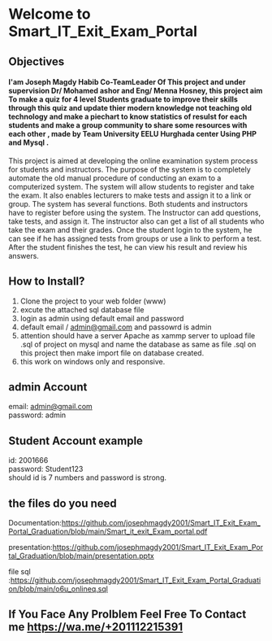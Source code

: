 #  <h1>Welcome to Smart_IT_Exit_Exam_Portal</h1> 




## Objectives 	
<h4> I'am Joseph Magdy Habib Co-TeamLeader Of This project and under supervision Dr/ Mohamed ashor and Eng/ Menna Hosney,  this project aim To make a quiz for 4 level Students graduate to improve their skills through this quiz and update thier modern knowledge not teaching old technology and make a piechart to know statistics of resulst for each students and make a group community to share some resources with each other , made by Team University EELU Hurghada center Using PHP and Mysql . </h4>
This project is aimed at developing the online examination system process for students and instructors. The purpose of the system is to completely automate the old manual procedure of conducting an exam to
a computerized system. The system will allow students to register and take the exam. It also enables lecturers to make tests and assign it to a link or group. The system has several functions. Both students and instructors have to register before using the system. The Instructor can add questions, take tests, and assign it. The instructor also can get a list of all students who take the exam and their grades. Once the student login to the system, he can see if he has assigned tests from groups or use a link to perform a test. After the student finishes the test, he can view his result and review his answers.

## How to Install?
1. Clone the project to your web folder (www)
2. excute the attached sql database file
3. login as admin using default email and password
4. default email / admin@gmail.com
   and passowrd is admin
5. attention should have a server Apache as xammp server to upload file .sql of project on mysql and name the database as same as file .sql on this project then make import file on database created.
6. this work on windows only and responsive.
 

## admin Account  
email: admin@gmail.com <br>
password: admin

## Student Account example 
id: 2001666 <br>
password: Student123 <br>
should id is 7 numbers and password is strong.

## the files do you need 
Documentation:https://github.com/josephmagdy2001/Smart_IT_Exit_Exam_Portal_Graduation/blob/main/Smart_it_exit_Exam_portal.pdf

presentation:https://github.com/josephmagdy2001/Smart_IT_Exit_Exam_Portal_Graduation/blob/main/presentation.pptx

file sql :https://github.com/josephmagdy2001/Smart_IT_Exit_Exam_Portal_Graduation/blob/main/o6u_onlineq.sql

## If You Face Any Prolblem Feel Free To Contact me  https://wa.me/+201112215391    
